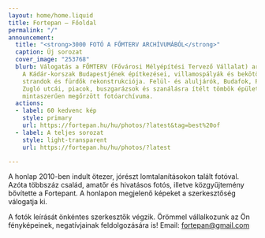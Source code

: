 ```yaml
---
layout: home/home.liquid
title: Fortepan — Főoldal
permalink: "/"
announcement:
  title: "<strong>3000 FOTÓ A FŐMTERV ARCHÍVUMÁBÓL</strong>"
  caption: Új sorozat
  cover_image: "253768"
  blurb: Válogatás a FŐMTERV (Fővárosi Mélyépítési Tervező Vállalat) archívumából.
    A Kádár-korszak Budapestjének építkezései, villamospályák és bekötőutak építése,
    strandok és fürdők rekonstrukciója. Felül- és aluljárók, Budafok, Pesterzsébet,
    Zugló utcái, piacok, buszgarázsok és szanálásra ítélt tömbök épületei. Egy nagyvállalat
    mintaszerűen megőrzött fotóarchívuma.
  actions:
  - label: 60 kedvenc kép
    style: primary
    url: https://fortepan.hu/hu/photos/?latest&tag=best%20of
  - label: A teljes sorozat
    style: light-transparent
    url: https://fortepan.hu/hu/photos/?latest

---
```

A honlap 2010-ben indult ötezer, jórészt lomtalanításokon talált fotóval. Azóta többszáz család, amatőr és hivatásos fotós, illetve közgyűjtemény bővítette a Fortepant. A honlapon megjelenő képeket a szerkesztőség válogatja ki.

A fotók leírását önkéntes szerkesztők végzik. Örömmel vállalkozunk az Ön fényképeinek, negatívjainak feldolgozására is! Email: [fortepan@gmail.com](mailto:fortepan@gmail.com)